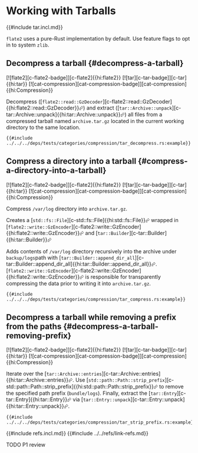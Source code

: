 # Working with Tarballs

{{#include tar.incl.md}}

`flate2` uses a pure-Rust implementation by default. Use feature flags to opt in to system `zlib`.

## Decompress a tarball {#decompress-a-tarball}

[![flate2][c-flate2-badge]][c-flate2]{{hi:flate2}} [![tar][c-tar-badge]][c-tar]{{hi:tar}} [![cat-compression][cat-compression-badge]][cat-compression]{{hi:Compression}}

Decompress ([`flate2::read::GzDecoder`][c-flate2::read::GzDecoder]{{hi:flate2::read::GzDecoder}}⮳) and extract ([`tar::Archive::unpack`][c-tar::Archive::unpack]{{hi:tar::Archive::unpack}}⮳) all files from a compressed tarball named `archive.tar.gz` located in the current working directory to the same location.

```rust,editable
{{#include ../../../deps/tests/categories/compression/tar_decompress.rs:example}}
```

## Compress a directory into a tarball {#compress-a-directory-into-a-tarball}

[![flate2][c-flate2-badge]][c-flate2]{{hi:flate2}} [![tar][c-tar-badge]][c-tar]{{hi:tar}} [![cat-compression][cat-compression-badge]][cat-compression]{{hi:Compression}}

Compress `/var/log` directory into `archive.tar.gz`.

Creates a [`std::fs::File`][c-std::fs::File]{{hi:std::fs::File}}⮳ wrapped in [`flate2::write::GzEncoder`][c-flate2::write::GzEncoder]{{hi:flate2::write::GzEncoder}}⮳ and [`tar::Builder`][c-tar::Builder]{{hi:tar::Builder}}⮳

Adds contents of `/var/log` directory recursively into the archive under `backup/logs`path with [`tar::Builder::append_dir_all`][c-tar::Builder::append_dir_all]{{hi:tar::Builder::append_dir_all}}⮳. [`flate2::write::GzEncoder`][c-flate2::write::GzEncoder]{{hi:flate2::write::GzEncoder}}⮳ is responsible for transparently compressing the data prior to writing it into `archive.tar.gz`.

```rust,editable
{{#include ../../../deps/tests/categories/compression/tar_compress.rs:example}}
```

## Decompress a tarball while removing a prefix from the paths {#decompress-a-tarball-removing-prefix}

[![flate2][c-flate2-badge]][c-flate2]{{hi:flate2}} [![tar][c-tar-badge]][c-tar]{{hi:tar}} [![cat-compression][cat-compression-badge]][cat-compression]{{hi:Compression}}

Iterate over the [`tar::Archive::entries`][c-tar::Archive::entries]{{hi:tar::Archive::entries}}⮳. Use [`std::path::Path::strip_prefix`][c-std::path::Path::strip_prefix]{{hi:std::path::Path::strip_prefix}}⮳ to remove the specified path prefix (`bundle/logs`). Finally, extract the [`tar::Entry`][c-tar::Entry]{{hi:tar::Entry}}⮳ via [`tar::Entry::unpack`][c-tar::Entry::unpack]{{hi:tar::Entry::unpack}}⮳.

```rust,editable
{{#include ../../../deps/tests/categories/compression/tar_strip_prefix.rs:example}}
```

{{#include refs.incl.md}}
{{#include ../../refs/link-refs.md}}

<div class="hidden">
TODO P1 review
</div>
